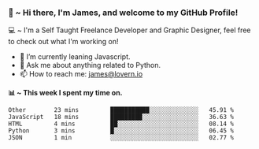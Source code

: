 ### 👋 ~ Hi there, I'm James, and welcome to my GitHub Profile!
💻 ~ I'm a Self Taught Freelance Developer and Graphic Designer, feel free to check out what I'm working on!

- 🌱 I’m currently leaning Javascript.
- 💬 Ask me about anything related to Python.
- 📫 How to reach me: [james@lovern.io](mailto:james@lovern.io)

**📊 ~ This week I spent my time on.**
<!--START_SECTION:waka-->
```text
Other        23 mins         ███████████░░░░░░░░░░░░░░   45.91 % 
JavaScript   18 mins         █████████░░░░░░░░░░░░░░░░   36.63 % 
HTML         4 mins          ██░░░░░░░░░░░░░░░░░░░░░░░   08.14 % 
Python       3 mins          █░░░░░░░░░░░░░░░░░░░░░░░░   06.45 % 
JSON         1 min           ░░░░░░░░░░░░░░░░░░░░░░░░░   02.77 %
```
<!--END_SECTION:waka-->
